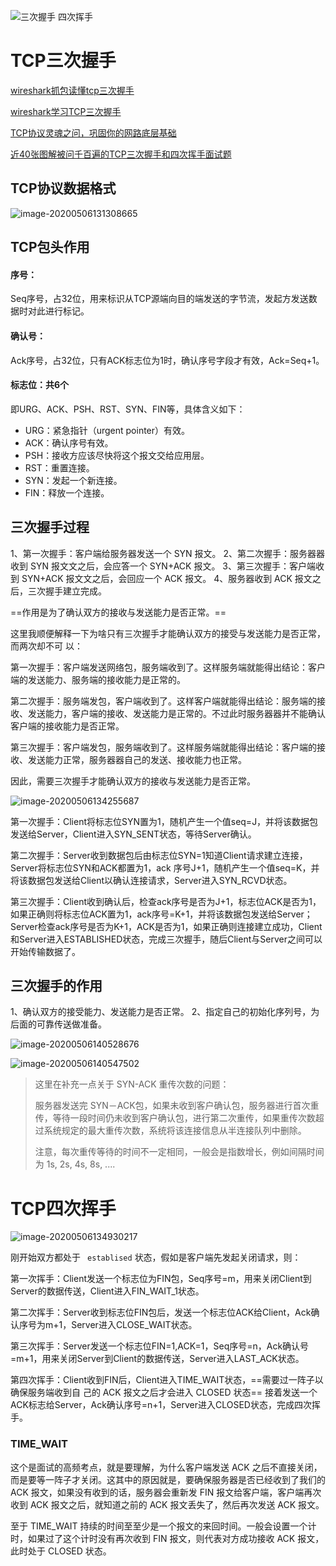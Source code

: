 ![三次握手 四次挥手](../../Images/image-20200506142408892.png)

# TCP三次握手

[wireshark抓包读懂tcp三次握手](https://juejin.im/post/5cdbdd3bf265da03b57b7cf1)

[wireshark学习TCP三次握手](https://www.cnblogs.com/tankxiao/archive/2012/10/10/2711777.html)

[TCP协议灵魂之问，巩固你的网路底层基础](https://network.51cto.com/art/202003/613062.htm)

[近40张图解被问千百遍的TCP三次握手和四次挥手面试题](https://network.51cto.com/art/202004/614026.htm)

## TCP协议数据格式

![image-20200506131308665](../../Images/image-20200506131308665.png)

## TCP包头作用

#### 序号：

Seq序号，占32位，用来标识从TCP源端向目的端发送的字节流，发起方发送数据时对此进行标记。

#### 确认号：

Ack序号，占32位，只有ACK标志位为1时，确认序号字段才有效，Ack=Seq+1。

#### 标志位：共6个

即URG、ACK、PSH、RST、SYN、FIN等，具体含义如下：

- URG：紧急指针（urgent pointer）有效。
- ACK：确认序号有效。
- PSH：接收方应该尽快将这个报文交给应用层。
- RST：重置连接。
- SYN：发起一个新连接。
- FIN：释放一个连接。

## 三次握手过程

1、第⼀次握手：客户端给服务器发送一个  SYN 报文。
2、第二次握手：服务器器收到  SYN 报⽂文之后，会应答一个  SYN+ACK 报文。
3、第三次握手：客户端收到  SYN+ACK 报⽂文之后，会回应一个  ACK 报文。
4、服务器收到  ACK 报文之后，三次握手建立完成。

==作用是为了确认双方的接收与发送能力是否正常。==

这里我顺便解释一下为啥只有三次握手才能确认双方的接受与发送能力是否正常，而两次却不可
以： 

第一次握手：客户端发送网络包，服务端收到了。这样服务端就能得出结论：客户端的发送能力、服务端的接收能力是正常的。

第二次握手：服务端发包，客户端收到了。这样客户端就能得出结论：服务端的接收、发送能力，客户端的接收、发送能力是正常的。不过此时服务器器并不能确认客户端的接收能力是否正常。 

第三次握手：客户端发包，服务端收到了。这样服务端就能得出结论：客户端的接收、发送能力正常，服务器器自己的发送、接收能力也正常。

因此，需要三次握手才能确认双方的接收与发送能力是否正常。

![image-20200506134255687](../../Images/image-20200506134255687.png)

第一次握手：Client将标志位SYN置为1，随机产生一个值seq=J，并将该数据包发送给Server，Client进入SYN_SENT状态，等待Server确认。

第二次握手：Server收到数据包后由标志位SYN=1知道Client请求建立连接，Server将标志位SYN和ACK都置为1，ack 序号J+1，随机产生一个值seq=K，并将该数据包发送给Client以确认连接请求，Server进入SYN_RCVD状态。

第三次握手：Client收到确认后，检查ack序号是否为J+1，标志位ACK是否为1，如果正确则将标志位ACK置为1，ack序号=K+1，并将该数据包发送给Server；Server检查ack序号是否为K+1，ACK是否为1，如果正确则连接建立成功，Client和Server进入ESTABLISHED状态，完成三次握手，随后Client与Server之间可以开始传输数据了。

## 三次握手的作用

1、确认双方的接受能力、发送能力是否正常。
2、指定自己的初始化序列号，为后面的可靠传送做准备。

![image-20200506140528676](../../Images/image-20200506140528676.png)

![image-20200506140547502](../../Images/image-20200506140547502.png)

> 这里在补充一点关于 SYN-ACK 重传次数的问题：　
>
> 服务器发送完 SYN－ACK包，如果未收到客户确认包，服务器进行首次重传，等待一段时间仍未收到客户确认包，进行第二次重传，如果重传次数超过系统规定的最大重传次数，系统将该连接信息从半连接队列中删除。
>
> 注意，每次重传等待的时间不一定相同，一般会是指数增长，例如间隔时间为  1s, 2s, 4s, 8s, ....

# TCP四次挥手



![image-20200506134930217](../../Images/image-20200506134930217.png)

刚开始双方都处于 ` establised` 状态，假如是客户端先发起关闭请求，则：

第一次挥手：Client发送一个标志位为FIN包，Seq序号=m，用来关闭Client到Server的数据传送，Client进入FIN_WAIT_1状态。

第二次挥手：Server收到标志位FIN包后，发送一个标志位ACK给Client，Ack确认序号为m+1，Server进入CLOSE_WAIT状态。

第三次挥手：Server发送一个标志位FIN=1,ACK=1，Seq序号=n，Ack确认号=m+1，用来关闭Server到Client的数据传送，Server进入LAST_ACK状态。

第四次挥手：Client收到FIN后，Client进入TIME_WAIT状态，==需要过⼀阵子以确保服务端收到自
己的  ACK 报文之后才会进入  CLOSED 状态== 接着发送一个ACK标志给Server，Ack确认序号=n+1，Server进入CLOSED状态，完成四次挥手。

### TIME_WAIT

这个是面试的高频考点，就是要理解，为什么客户端发送 ACK 之后不直接关闭，而是要等一阵子才关闭。这其中的原因就是，要确保服务器是否已经收到了我们的 ACK 报文，如果没有收到的话，服务器会重新发  FIN 报文给客户端，客户端再次收到  ACK 报文之后，就知道之前的 ACK 报文丢失了，然后再次发送  ACK 报文。

至于  TIME_WAIT 持续的时间⾄至少是一个报文的来回时间。一般会设置一个计时，如果过了这个计时没有再次收到 FIN 报文，则代表对方成功接收  ACK 报文，此时处于  CLOSED 状态。


